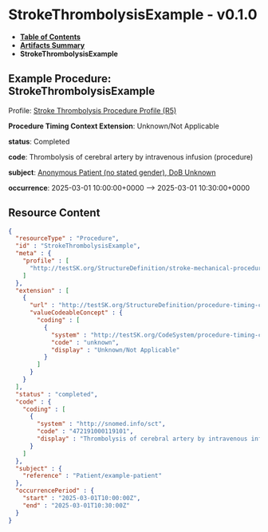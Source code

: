 # StrokeThrombolysisExample - v0.1.0

* [**Table of Contents**](toc.md)
* [**Artifacts Summary**](artifacts.md)
* **StrokeThrombolysisExample**

## Example Procedure: StrokeThrombolysisExample

Profile: [Stroke Thrombolysis Procedure Profile (R5)](StructureDefinition-stroke-mechanical-procedure-profile.md)

**Procedure Timing Context Extension**: Unknown/Not Applicable

**status**: Completed

**code**: Thrombolysis of cerebral artery by intravenous infusion (procedure)

**subject**: [Anonymous Patient (no stated gender), DoB Unknown](Patient-example-patient.md)

**occurrence**: 2025-03-01 10:00:00+0000 --> 2025-03-01 10:30:00+0000



## Resource Content

```json
{
  "resourceType" : "Procedure",
  "id" : "StrokeThrombolysisExample",
  "meta" : {
    "profile" : [
      "http://testSK.org/StructureDefinition/stroke-mechanical-procedure-profile"
    ]
  },
  "extension" : [
    {
      "url" : "http://testSK.org/StructureDefinition/procedure-timing-context-ext",
      "valueCodeableConcept" : {
        "coding" : [
          {
            "system" : "http://testSK.org/CodeSystem/procedure-timing-context-cs",
            "code" : "unknown",
            "display" : "Unknown/Not Applicable"
          }
        ]
      }
    }
  ],
  "status" : "completed",
  "code" : {
    "coding" : [
      {
        "system" : "http://snomed.info/sct",
        "code" : "472191000119101",
        "display" : "Thrombolysis of cerebral artery by intravenous infusion (procedure)"
      }
    ]
  },
  "subject" : {
    "reference" : "Patient/example-patient"
  },
  "occurrencePeriod" : {
    "start" : "2025-03-01T10:00:00Z",
    "end" : "2025-03-01T10:30:00Z"
  }
}

```
